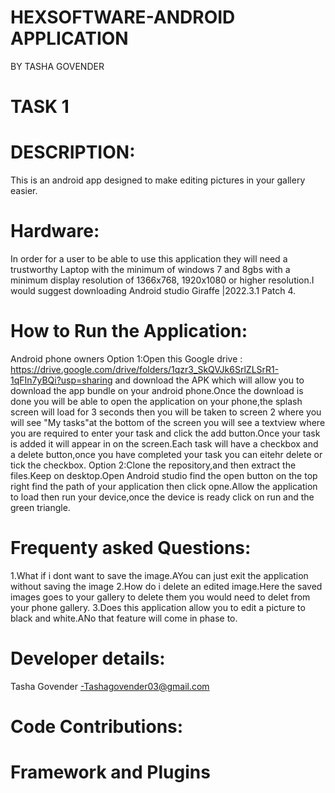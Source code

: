 # HEXSOFTWARE-ANDROID APPLICATION 
BY TASHA GOVENDER 
# TASK 1
# DESCRIPTION:
This is an android app designed to make editing pictures in your gallery easier.

# Hardware:
In order for a user to be able to use this application they will need a trustworthy Laptop with the minimum of windows 7 and 8gbs with a minimum display resolution of 1366x768, 1920x1080 or higher resolution.I would suggest downloading Android studio Giraffe |2022.3.1 Patch 4.

# How to Run the Application:
Android phone owners
Option 1:Open this Google drive : https://drive.google.com/drive/folders/1qzr3_SkQVJk6SrlZLSrR1-1qFIn7yBQi?usp=sharing and download the APK which will allow you to download the app bundle on your android phone.Once the download is done you will be able to open the application on your phone,the splash screen will load for 3 seconds then you will be taken to screen 2 where you will see "My tasks"at the bottom of the screen you will see a textview where you are required to enter your task and click the add button.Once your task is added it will appear in on the screen.Each task will have a checkbox and a delete button,once you have completed your task you can eitehr delete or tick the checkbox.
Option 2:Clone the repository,and then extract the files.Keep on desktop.Open Android studio find the open button on the top right find the path of your application then click opne.Allow the application to load then run your device,once the device is ready click on run and the green triangle.

# Frequenty asked Questions:
1.What if i dont want to save the image.AYou can just exit the application without saving the image
2.How do i delete an edited image.Here the saved images goes to your gallery to delete them you would need to delet from your phone gallery.
3.Does this application allow you to edit a picture to black and white.ANo that feature will come in phase to.

# Developer details:
Tasha Govender -Tashagovender03@gmail.com
# Code Contributions:

# Framework and Plugins 


